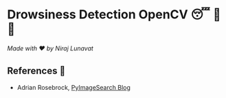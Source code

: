 # Drowsiness Detection OpenCV 😴 🚫 🚗

###### Made with ❤️ by Niraj Lunavat

## References 🔱
 
 -   Adrian Rosebrock, [PyImageSearch Blog](https://www.pyimagesearch.com/2017/05/08/drowsiness-detection-opencv/)

